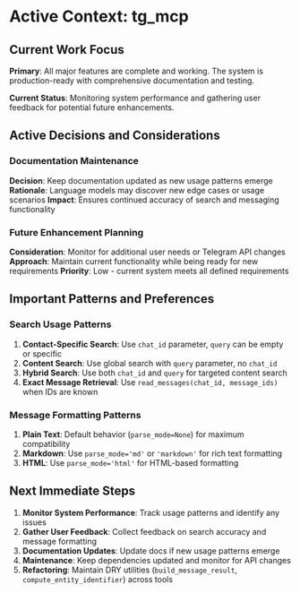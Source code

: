# Active Context: tg_mcp

## Current Work Focus
**Primary**: All major features are complete and working. The system is production-ready with comprehensive documentation and testing.

**Current Status**: Monitoring system performance and gathering user feedback for potential future enhancements.

## Active Decisions and Considerations

### Documentation Maintenance
**Decision**: Keep documentation updated as new usage patterns emerge
**Rationale**: Language models may discover new edge cases or usage scenarios
**Impact**: Ensures continued accuracy of search and messaging functionality

### Future Enhancement Planning
**Consideration**: Monitor for additional user needs or Telegram API changes
**Approach**: Maintain current functionality while being ready for new requirements
**Priority**: Low - current system meets all defined requirements

## Important Patterns and Preferences

### Search Usage Patterns
1. **Contact-Specific Search**: Use `chat_id` parameter, `query` can be empty or specific
2. **Content Search**: Use global search with `query` parameter, no `chat_id`
3. **Hybrid Search**: Use both `chat_id` and `query` for targeted content search
4. **Exact Message Retrieval**: Use `read_messages(chat_id, message_ids)` when IDs are known

### Message Formatting Patterns
1. **Plain Text**: Default behavior (`parse_mode=None`) for maximum compatibility
2. **Markdown**: Use `parse_mode='md'` or `'markdown'` for rich text formatting
3. **HTML**: Use `parse_mode='html'` for HTML-based formatting

## Next Immediate Steps
1. **Monitor System Performance**: Track usage patterns and identify any issues
2. **Gather User Feedback**: Collect feedback on search accuracy and message formatting
3. **Documentation Updates**: Update docs if new usage patterns emerge
4. **Maintenance**: Keep dependencies updated and monitor for API changes
5. **Refactoring**: Maintain DRY utilities (`build_message_result`, `compute_entity_identifier`) across tools

